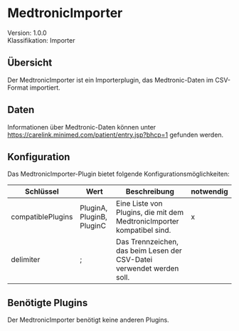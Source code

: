 # MedtronicImporter
Version: 1.0.0  
Klassifikation: Importer

Übersicht
-----
Der MedtronicImporter ist ein Importerplugin, das Medtronic-Daten im CSV-Format importiert. 

Daten
-----
Informationen über Medtronic-Daten können unter https://carelink.minimed.com/patient/entry.jsp?bhcp=1 gefunden werden.

Konfiguration
-----
Das MedtronicImporter-Plugin bietet folgende Konfigurationsmöglichkeiten:

| Schlüssel  | Wert | Beschreibung | notwendig |
| ------------- | ------------- |  ------------- | ------------- |
| compatiblePlugins | PluginA, PluginB, PluginC | Eine Liste von Plugins, die mit dem MedtronicImporter kompatibel sind. | x
| delimiter | ; | Das Trennzeichen, das beim Lesen der CSV-Datei verwendet werden soll. | 

Benötigte Plugins
-----
Der MedtronicImporter benötigt keine anderen Plugins.